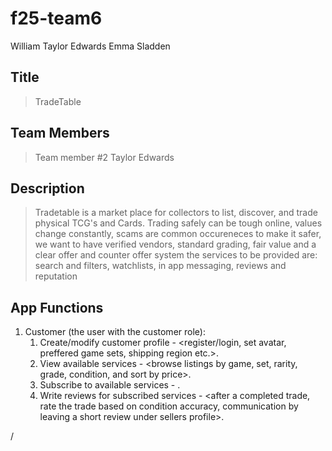 # f25-team6
William Taylor Edwards
Emma Sladden
## Title
> TradeTable

## Team Members


> Team member #2 Taylor Edwards

## Description 
> Tradetable is a market place for collectors to list, discover, and trade physical TCG's and Cards.
  Trading safely can be tough online, values change constantly, scams are common occureneces 
  to make it safer, we want to have verified vendors, standard grading, fair value and a clear offer and counter offer system
  the services to be provided are: search and filters, watchlists, in app messaging, reviews and reputation
>

## App Functions
1. Customer (the user with the customer role):
    1. Create/modify customer profile - <register/login, set avatar, preffered game sets, shipping region etc.>.
    2. View available services - <browse listings by game, set, rarity, grade, condition, and sort by price>.
    3. Subscribe to available services - <create watchlists and saved searches with notifications for new matches or price drops>.
    4. Write reviews for subscribed services - <after a completed trade, rate the trade based on condition accuracy, communication by leaving a short review under sellers profile>.








/
